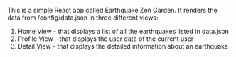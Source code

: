 This is a simple React app called Earthquake Zen Garden.  It renders the data from /config/data.json in three different views:
1. Home View - that displays a list of all the earthquakes listed in data.json
2. Profile View - that displays the user data of the current user
3. Detail View - that displays the detailed information about an earthquake